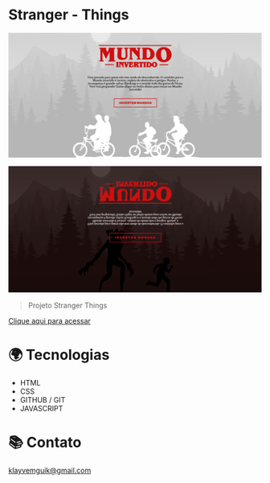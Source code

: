 # Stranger - Things

![preview](Stranger-Things/assets/github/mundonormal.png)

![preview](Stranger-Things/assets/github/mundoinvertido.png)

> Projeto Stranger Things

[Clique aqui para acessar](https://klayvemguimaraes.github.io/klayvemguimaraes.github.io/Stranger-Things/assets/kley.html)

# 🌍 Tecnologias

- HTML
- CSS
- GITHUB / GIT
- JAVASCRIPT

# 📚 Contato

klayvemguik@gmail.com


